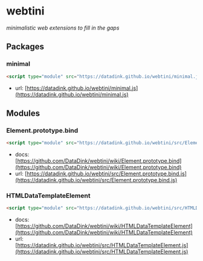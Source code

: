 # webtini

*minimalistic web extensions to fill in the gaps*

## Packages

### minimal

```html
<script type="module" src="https://datadink.github.io/webtini/minimal.js"></script>
```
* url: [https://datadink.github.io/webtini/minimal.js](https://datadink.github.io/webtini/minimal.js)

## Modules

### Element.prototype.bind

```html
<script type="module" src="https://datadink.github.io/webtini/src/Element.prototype.bind.js"></script>
```
* docs: [https://github.com/DataDink/webtini/wiki/Element.prototype.bind](https://github.com/DataDink/webtini/wiki/Element.prototype.bind)
* url: [https://datadink.github.io/webtini/src/Element.prototype.bind.js](https://datadink.github.io/webtini/src/Element.prototype.bind.js)

### HTMLDataTemplateElement

```html
<script type="module" src="https://datadink.github.io/webtini/src/HTMLDataTemplateElement.js"></script>
```
* docs: [https://github.com/DataDink/webtini/wiki/HTMLDataTemplateElement](https://github.com/DataDink/webtini/wiki/HTMLDataTemplateElement)
* url: [https://datadink.github.io/webtini/src/HTMLDataTemplateElement.js](https://datadink.github.io/webtini/src/HTMLDataTemplateElement.js)
